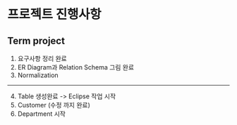 # 프로젝트 진행사항
##  Term project

1. 요구사항 정리 완료
2. ER Diagram과 Relation Schema 그림 완료
3. Normalization
---------------------------
4. Table 생성완료 -> Eclipse 작업 시작
5. Customer (수정 까지 완료)
6. Department 시작